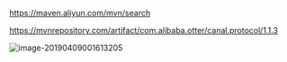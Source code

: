 
https://maven.aliyun.com/mvn/search

https://mvnrepository.com/artifact/com.alibaba.otter/canal.protocol/1.1.3


![image-20190409001613205](https://ws3.sinaimg.cn/large/006tNc79ly1g1vol8nw00j30u01f3dy5.jpg)